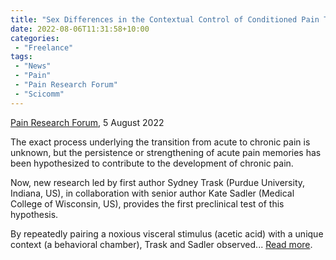 ```yaml
---
title: "Sex Differences in the Contextual Control of Conditioned Pain Tolerance"
date: 2022-08-06T11:31:58+10:00
categories:
 - "Freelance"
tags:
 - "News"
 - "Pain"
 - "Pain Research Forum" 
 - "Scicomm"
---
```


<!--more-->

[Pain Research Forum](https://www.painresearchforum.org/), 5 August 2022

The exact process underlying the transition from acute to chronic pain is unknown, but the persistence or strengthening of acute pain memories has been hypothesized to contribute to the development of chronic pain.

 Now, new research led by first author Sydney Trask (Purdue University, Indiana, US), in collaboration with senior author Kate Sadler (Medical College of Wisconsin, US), provides the first preclinical test of this hypothesis.

By repeatedly pairing a noxious visceral stimulus (acetic acid) with a unique context (a behavioral chamber), Trask and Sadler observed... [Read more](https://www.painresearchforum.org/news/203914-sex-differences-contextual-control-conditioned-pain-tolerance).